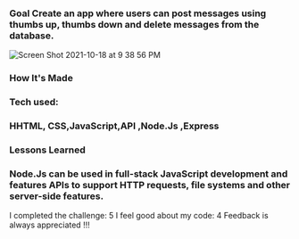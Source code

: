 ### Goal Create an app where users can post messages using thumbs up, thumbs down and delete messages from the database.
![Screen Shot 2021-10-18 at 9 38 56 PM](https://user-images.githubusercontent.com/89624071/137830594-5c0dc829-d30d-462b-b44c-0c45c379bd51.png)
 ### How It's Made 
### Tech used: <h3>HHTML, CSS,JavaScript,API ,Node.Js ,Express </h3>
  
  
### Lessons Learned
<h3> Node.Js can be used in full-stack JavaScript development and features APIs to support HTTP requests, file systems and other server-side features.</h3>


I completed the challenge: 5
I feel good about my code: 4
Feedback is always appreciated !!!


